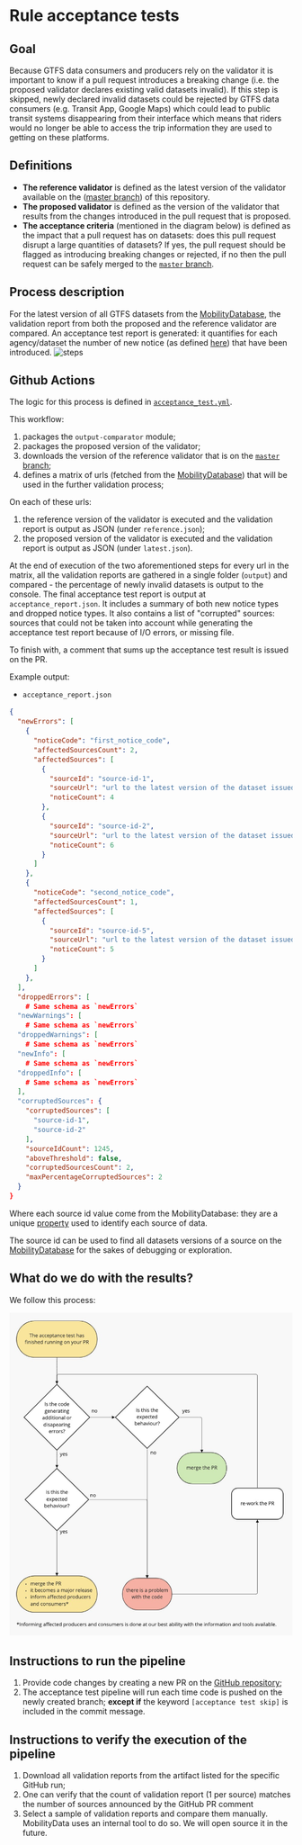 # Rule acceptance tests 

## Goal

Because GTFS data consumers and producers rely on the validator it is important to know if a pull request introduces a breaking change (i.e. the proposed validator declares existing valid datasets invalid).
If this step is skipped, newly declared invalid datasets could be rejected by GTFS data consumers (e.g. Transit App, Google Maps) which could lead to public transit systems disappearing from their interface which means that riders would no longer be able to access the trip information they are used to getting on these platforms.   

## Definitions
- **The reference validator** is defined as the latest version of the validator available on the ([master branch](https://github.com/MobilityData/gtfs-validator/tree/master)) of this repository.
- **The proposed validator** is defined as the version of the validator that results from the changes introduced in the pull request that is proposed.
- **The acceptance criteria** (mentioned in the diagram below) is defined as the impact that a pull request has on datasets: does this pull request disrupt a large quantities of datasets? If yes, the pull request should be flagged as introducing breaking changes or rejected, if no then the pull request can be safely merged to the [`master` branch](https://github.com/MobilityData/gtfs-validator/tree/master).
   
## Process description

For the latest version of all GTFS datasets from the [MobilityDatabase](http://old.mobilitydatabase.org/wiki/Main_Page), the validation report from both the proposed and the reference validator are compared. An acceptance test report is generated: it quantifies for each agency/dataset the number of new notice (as defined [here](https://github.com/MobilityData/gtfs-validator/blob/master/RULES.md#definitions)) that have been introduced.
![steps](https://user-images.githubusercontent.com/35747326/139877746-fd047437-38b3-44fa-aeb8-37d925c289e8.png)

## Github Actions

The logic for this process is defined in [`acceptance_test.yml`](../.github/workflows/acceptance_test.yml).

This workflow:
1. packages the `output-comparator` module;
1. packages the proposed version of the validator;
1. downloads the version of the reference validator that is on the [`master` branch](https://github.com/MobilityData/gtfs-validator/tree/master);
1. defines a matrix of urls (fetched from the [MobilityDatabase](http://old.mobilitydatabase.org/wiki/Main_Page)) that will be used in the further validation process; 

On each of these urls:
1. the reference version of the validator is executed and the validation report is output as JSON (under `reference.json`);
1. the proposed version of the validator is executed and the validation report is output as JSON (under `latest.json`).

At the end of execution of the two aforementioned steps for every url in the matrix, all the validation
reports are gathered in a single folder (`output`) and compared - the percentage of newly invalid datasets
is output to the console.  The final acceptance test report is output at `acceptance_report.json`.
It includes a summary of both new notice types and dropped notice types.  It also contains a list of
"corrupted" sources: sources that could not be taken into account while generating the acceptance test 
report because of I/O errors, or missing file.  

To finish with, a comment that sums up the acceptance test result is issued on the PR.

Example output:
- `acceptance_report.json`
```json
{
  "newErrors": [
    {
      "noticeCode": "first_notice_code",
      "affectedSourcesCount": 2,
      "affectedSources": [
        {
          "sourceId": "source-id-1",
          "sourceUrl": "url to the latest version of the dataset issued by source-id-1",
          "noticeCount": 4
        },
        {
          "sourceId": "source-id-2",
          "sourceUrl": "url to the latest version of the dataset issued by source-id-2",
          "noticeCount": 6
        }
      ]
    },
    {
      "noticeCode": "second_notice_code",
      "affectedSourcesCount": 1,
      "affectedSources": [
        {
          "sourceId": "source-id-5",
          "sourceUrl": "url to the latest version of the dataset issued by source-id-5",
          "noticeCount": 5
        }
      ]
    },
  ],
  "droppedErrors": [
    # Same schema as `newErrors`
  "newWarnings": [
    # Same schema as `newErrors`
  "droppedWarnings": [
    # Same schema as `newErrors`
  "newInfo": [
    # Same schema as `newErrors`
  "droppedInfo": [
    # Same schema as `newErrors`
  ],
  "corruptedSources": {
    "corruptedSources": [
      "source-id-1",
      "source-id-2"
    ],
    "sourceIdCount": 1245,
    "aboveThreshold": false,
    "corruptedSourcesCount": 2,
    "maxPercentageCorruptedSources": 2
  }
}
```

Where each source id value come from the MobilityDatabase: they are a unique [property](http://old.mobilitydatabase.org/wiki/Property:P33) used to identify each source of data.

The source id can be used to find all datasets versions of a source on the [MobilityDatabase](http://old.mobilitydatabase.org/wiki/Main_Page) for the sakes of debugging or exploration.

## What do we do with the results?
We follow this process:

<img src="/docs/Acceptance-test-process.jpg" width="750">

## Instructions to run the pipeline

1. Provide code changes by creating a new PR on the [GitHub repository](https://github.com/MobilityData/gtfs-validator);
2. The acceptance test pipeline will run each time code is pushed on the newly created branch; **except if** the keyword `[acceptance test skip]` is included in the commit message.

## Instructions to verify the execution of the pipeline

1. Download all validation reports from the artifact listed for the specific GitHub run;
2. One can verify that the count of validation report (1 per source) matches the number of sources announced by the GitHub PR comment
3. Select a sample of validation reports and compare them manually. MobilityData uses an internal tool to do so. We will open source it in the future.
